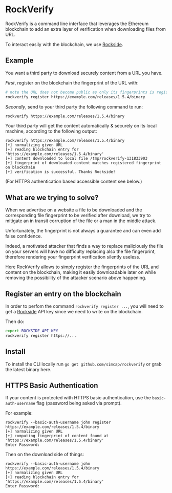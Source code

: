 # RockVerify

RockVerify is a command line interface that leverages the Ethereum blockchain to add an extra layer of verification 
when downloading files from URL.

To interact easily with the blockchain, we use [Rockside](https://www.rockside.io).

## Example

You want a third party to download securely content from a URL you have. 

_First_, register on the blockchain the fingerprint of the URL with:

```sh
# note the URL does not become public as only its fingerprints is registered on the blockchain
rockverify register https://example.com/releases/1.5.4/binary
```

_Secondly_, send to your third party the following command to run:

```sh
rockverify https://example.com/releases/1.5.4/binary 
```

Your third party will get the content automatically & securely on its local machine, according to the following output:

```console
rockverify https://example.com/releases/1.5.4/binary
[+] normalizing given URL
[+] reading blockchain entry for 'https://example.com/releases/1.5.4/binary'
[+] content downloaded to local file /tmp/rockverify-131833903
[+] fingerprint of downloaded content matches registered fingerprint on blockchain
[+] verification is successful. Thanks Rockside!
```

(For HTTPS authentication based accessible content see below.)

## What are we trying to solve?

When we advertise on a website a file to be downloaded and the corresponding file fingerprint to be verified after download,
we try to mitigate an in transit corruption of the file or a man in the middle attack. 

Unfortunately, the fingerprint is not always a guarantee and can even add false confidence. 

Indeed, a motivated attacker that finds a way to replace maliciously the file on your servers will have no difficulty replacing also the file fingerprint, 
therefore rendering your fingerprint verification silently useless.

Here RockVerify allows to simply register the fingerprints of the URL and content on the blockchain, making it easily downloadable later on while removing
the possibility of the attacker scenario above happening.

## Register an entry on the blockchain

In order to perfom the command `rockverify register ...`, you will need to get a [Rockside](https://www.rockside.io) API key 
since we need to write on the blockchain.

Then do: 
 
```sh
export ROCKSIDE_API_KEY
rockverify register https://...
``` 

## Install

To install the CLI locally run `go get github.com/simcap/rockverify` or grab the latest binary here.

## HTTPS Basic Authentication

If your content is protected with HTTPS basic authentication, use the `basic-auth-username` flag (password being asked via prompt).

For example:

```console
rockverify --basic-auth-username john register https://example.com/releases/1.5.4/binary
[+] normalizing given URL
[+] computing fingerprint of content found at 'https://example.com/releases/1.5.4/binary'
Enter Password: 

```

Then on the download side of things:

```console
rockverify --basic-auth-username john https://example.com/releases/1.5.4/binary
[+] normalizing given URL
[+] reading blockchain entry for 'https://example.com/releases/1.5.4/binary'
Enter Password:

```